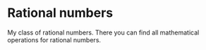 # Rational numbers
My class of rational numbers. There you can find all mathematical operations for rational numbers.